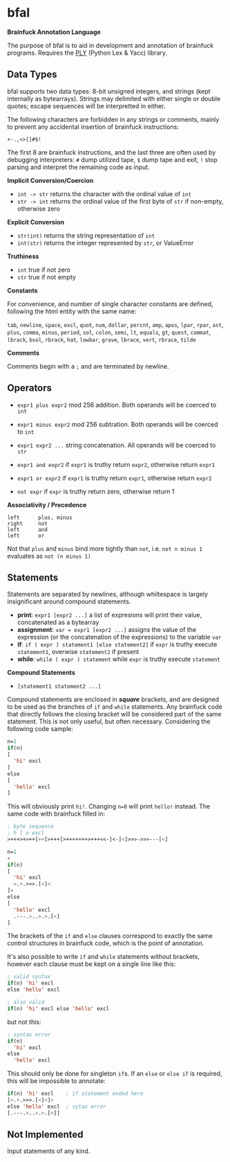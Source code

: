 # bfal #
**Brainfuck Annotation Language**

The purpose of bfal is to aid in development and annotation of brainfuck programs. Requires the [PLY](https://pypi.python.org/pypi/ply) (Python Lex & Yacc) library.

## Data Types ##

bfal supports two data types: 8-bit unsigned integers, and strings (kept internally as bytearrays). Strings may delimited with either single or double quotes; escape sequences will be interpretted in either.

The following characters are forbidden in any strings or comments, mainly to prevent any accidental insertion of brainfuck instructions:

`+-.,<>[]#$!`

The first 8 are brainfuck instructions, and the last three are often used by debugging interpreters: `#` dump utilized tape, `$` dump tape and exit, `!` stop parsing and interpret the remaining code as input.

**Implicit Conversion/Coercion**

* `int -> str` returns the character with the ordinal value of `int`
* `str -> int` returns the ordinal value of the first byte of `str` if non-empty, otherwise zero

**Explicit Conversion**

* `str(int)` returns the string representation of `int`
* `int(str)` returns the integer represented by `str`, or ValueError

**Truthiness**

* `int` true if not zero
* `str` true if not empty

**Constants**

For convenience, and number of single character constants are defined, following the html entity with the same name:

`tab`, `newline`, `space`, `excl`, `quot`, `num`, `dollar`, `percnt`, `amp`, `apos`, `lpar`, `rpar`, `ast`, `plus`, `comma`, `minus`, `period`, `sol`, `colon`, `semi`, `lt`, `equals`, `gt`, `quest`, `commat`, `lbrack`, `bsol`, `rbrack`, `hat`, `lowbar`, `grave`, `lbrace`, `vert`, `rbrace`, `tilde`

**Comments**

Comments begin with a `;` and are terminated by newline.

## Operators ##

* `expr1 plus expr2` mod 256 addition. Both operands will be coerced to `int`
* `expr1 minus expr2` mod 256 subtration. Both operands will be coerced to `int`
* `expr1 expr2 ...` string concatenation. All operands will be coerced to `str`

* `expr1 and expr2` if `expr1` is truthy return `expr2`, otherwise return `expr1`
* `expr1 or expr2` if `expr1` is truthy return `expr1`, otherwise return `expr2`
* `not expr` if `expr` is truthy return zero, otherwise return 1

**Associativity / Precedence**

    left      plus, minus
    right     not
    left      and
    left      or

Not that `plus` and `minus` bind more tightly than `not`, i.e. `not n minus 1` evaluates as `not (n minus 1)`

## Statements ##

Statements are separated by newlines, although whiltespace is largely insignificant around compound statements.

* **print**: `expr1 [expr2 ...]` a list of expresions will print their value, concatenated as a bytearray
* **assignment**: `var = expr1 [expr2 ...]` assigns the value of the expression (or the concatenation of the expressions) to the variable `var`
* **if**: `if ( expr ) statement1 [else statement2]` if `expr` is truthy execute `statement1`, overwise `statement2` if present
* **while**: `while ( expr ) statement` while `expr` is truthy execute `statement`

**Compound Statements**

* `[statement1 statement2 ...]`

Compound statements are enclosed in **_square_** brackets, and are designed to be used as the branches of `if` and `while` statements. Any brainfuck code that directly follows the closing bracket will be considered part of the same statement. This is not only useful, but often necessary. Considering the following code sample:

```cl
n=1
if(n)
[
  'hi' excl
]
else
[
  'hello' excl
]
```

This will obviously print `hi!`. Changing `n=0` will print `hello!` instead. The same code with brainfuck filled in:

```cl
; byte sequence
; h l o excl
>+++>+>++[++[>+++[>+++++++>+++<<-]<-]<]>>>->>>---[<]

n=1
+
if(n)
[
  'hi' excl
  >.+.>>>.[<]<
]>
else
[
  'hello' excl
  .---.>..>.>.[<]
]
```

The brackets of the `if` and `else` clauses correspond to exactly the same control structures in brainfuck code, which is the point of annotation.

It's also possible to write `if` and `while` statements without brackets, however each clause must be kept on a single line like this:

```cl
; valid syntax
if(n) 'hi' excl
else 'hello' excl

; also valid
if(n) 'hi' excl else 'hello' excl
```

but not this:

```cl
; syntax error
if(n)
  'hi' excl
else
  'hello' excl
```

This should only be done for singleton `if`s. If an `else` or `else if` is required, this will be impossible to annotate:

```cl
if(n) 'hi' excl    ; if statement ended here
[>.+.>>>.[<]<]>
else 'hello' excl  ; sytax error
[.---.>..>.>.[<]]
```

## Not Implemented ##

Input statements of any kind.
